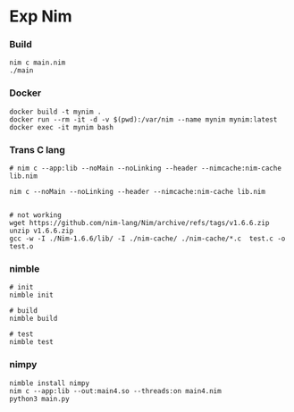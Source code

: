 # Exp Nim

### Build

```
nim c main.nim
./main
```

### Docker

```
docker build -t mynim .
docker run --rm -it -d -v $(pwd):/var/nim --name mynim mynim:latest
docker exec -it mynim bash
```

### Trans C lang

```
# nim c --app:lib --noMain --noLinking --header --nimcache:nim-cache lib.nim

nim c --noMain --noLinking --header --nimcache:nim-cache lib.nim


# not working
wget https://github.com/nim-lang/Nim/archive/refs/tags/v1.6.6.zip
unzip v1.6.6.zip
gcc -w -I ./Nim-1.6.6/lib/ -I ./nim-cache/ ./nim-cache/*.c  test.c -o test.o
```

### nimble

```
# init
nimble init

# build
nimble build

# test
nimble test
```

### nimpy

```
nimble install nimpy
nim c --app:lib --out:main4.so --threads:on main4.nim
python3 main.py
```
